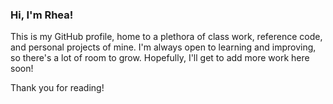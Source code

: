 ### Hi, I'm Rhea!


This is my GitHub profile, home to a plethora of class work, reference code, and personal projects of mine. I'm always open to learning and improving, so there's a lot of room to grow. Hopefully, I'll get to add more work here soon!

Thank you for reading!





<!--
**rheamangat/rheamangat** is a ✨ _special_ ✨ repository because its `README.md` (this file) appears on your GitHub profile.

Here are some ideas to get you started:

- 🔭 I’m currently working on ...
- 🌱 I’m currently learning ...
- 👯 I’m looking to collaborate on ...
- 🤔 I’m looking for help with ...
- 💬 Ask me about ...
- 📫 How to reach me: ...
- 😄 Pronouns: ...
- ⚡ Fun fact: ...
-->
